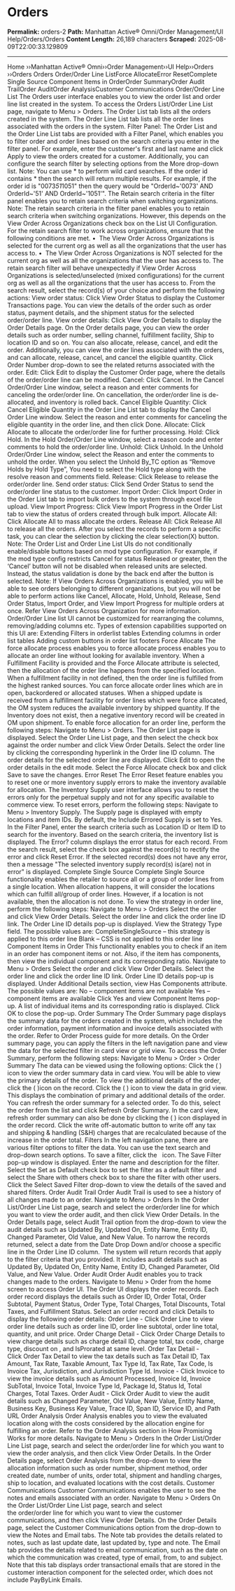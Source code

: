 # Orders

**Permalink:** orders-2
**Path:** Manhattan Active® Omni/Order Management/UI Help/Orders/Orders
**Content Length:** 26,189 characters
**Scraped:** 2025-08-09T22:00:33.129809

---

Home ››Manhattan Active® Omni››Order Management››UI Help››Orders ››Orders Orders Order/Order Line ListForce AllocateError ResetComplete Single Source Component Items in OrderOrder SummaryOrder Audit TrailOrder AuditOrder AnalysisCustomer Communications Order/Order Line List The Orders user interface enables you to view the order list and order line list created in the system. To access the Orders List/Order Line List page, navigate to Menu > Orders. The Order List tab lists all the orders created in the system. The Order Line List tab lists all the order lines associated with the orders in the system. Filter Panel: The Order List and the Order Line List tabs are provided with a Filter Panel, which enables you to filter order and order lines based on the search criteria you enter in the filter panel. For example, enter the customer's first and last name and click Apply to view the orders created for a customer. Additionally, you can configure the search filter by selecting options from the More drop-down list. Note: You can use * to perform wild card searches. If the order id contains * then the search will return multiple results. For example, if the order id is "0073*51*1051" then the query would be "OrderId~'0073' AND OrderId~'51' AND OrderId~'1051'". The Retain search criteria in the filter panel enables you to retain search criteria when switching organizations. Note: The retain search criteria in the filter panel enables you to retain search criteria when switching organizations. However, this depends on the View Order Across Organizations check box on the List UI Configuration. For the retain search filter to work across organizations, ensure that the following conditions are met. •  The View Order Across Organizations is selected for the current org as well as all the organizations that the user has access to. •  The View Order Across Organizations is NOT selected for the current org as well as all the organizations that the user has access to. The retain search filter will behave unexpectedly if View Order Across Organizations is selected/unselected (mixed configurations) for the current org as well as all the organizations that the user has access to. From the search result, select the record(s) of your choice and perform the following actions: View order status: Click View Order Status to display the Customer Transactions page. You can view the details of the order such as order status, payment details, and the shipment status for the selected order/order line. View order details: Click View Order Details to display the Order Details page. On the Order details page, you can view the order details such as order number, selling channel, fulfillment facility, Ship to location ID and so on. You can also allocate, release, cancel, and edit the order. Additionally, you can view the order lines associated with the orders, and can allocate, release, cancel, and cancel the eligible quantity. Click Order Number drop-down to see the related returns associated with the order. Edit: Click Edit to display the Customer Order page, where the details of the order/order line can be modified. Cancel: Click Cancel. In the Cancel Order/Order Line window, select a reason and enter comments for canceling the order/order line. On cancellation, the order/order line is de-allocated, and inventory is rolled back. Cancel Eligible Quantity: Click Cancel Eligible Quantity in the Order Line List tab to display the Cancel Order Line window. Select the reason and enter comments for canceling the eligible quantity in the order line, and then click Done. Allocate: Click Allocate to allocate the order/order line for further processing. Hold: Click Hold. In the Hold Order/Order Line window, select a reason code and enter comments to hold the order/order line. Unhold: Click Unhold. In the Unhold Order/Order Line window, select the Reason and enter the comments to unhold the order. When you select the Unhold By_TC option as “Remove Holds by Hold Type”, You need to select the Hold type along with the resolve reason and comments field. Release: Click Release to release the order/order line. Send order status: Click Send Order Status to send the order/order line status to the customer. Import Order: Click Import Order in the Order List tab to import bulk orders to the system through excel file upload. View Import Progress: Click View Import Progress in the Order List tab to view the status of orders created through bulk import. Allocate All: Click Allocate All to mass allocate the orders. Release All: Click Release All to release all the orders. After you select the records to perform a specific task, you can clear the selection by clicking the clear selection(X) button. Note: The Order List and Order Line List UIs do not conditionally enable/disable buttons based on mod type configuration. For example, if the mod type config restricts Cancel for status Released or greater, then the ‘Cancel’ button will not be disabled when released units are selected. Instead, the status validation is done by the back end after the button is selected. Note: If View Orders Across Organizations is enabled, you will be able to see orders belonging to different organizations, but you will not be able to perform actions like Cancel, Allocate, Hold, Unhold, Release, Send Order Status, Import Order, and View Import Progress for multiple orders at once. Refer View Orders Across Organization for more information. Order/Order Line list UI cannot be customized for rearranging the columns, removing/adding columns etc. Types of extension capabilities supported on this UI are: Extending Filters in orderlist tables Extending columns in order list tables Adding custom buttons in order list footers Force Allocate The force allocate process enables you to force allocate process enables you to allocate an order line without looking for available inventory. When a Fulfillment Facility is provided and the Force Allocate attribute is selected, then the allocation of the order line happens from the specified location. When a fulfillment facility in not defined, then the order line is fulfilled from the highest ranked sources. You can force allocate order lines which are in open, backordered or allocated statuses. When a shipped update is received from a fulfillment facility for order lines which were force allocated, the OM system reduces the available inventory by shipped quantity. If the Inventory does not exist, then a negative inventory record will be created in OM upon shipment. To enable force allocation for an order line, perform the following steps: Navigate to Menu > Orders. The Order List page is displayed. Select the Order Line List page, and then select the check box against the order number and click View Order Details. Select the order line by clicking the corresponding hyperlink in the Order line ID column. The order details for the selected order line are displayed. Click Edit to open the order details in the edit mode. Select the Force Allocate check box and click Save to save the changes. Error Reset The Error Reset feature enables you to reset one or more inventory supply errors to make the inventory available for allocation. The Inventory Supply user interface allows you to reset the errors only for the perpetual supply and not for any specific available to commerce view. To reset errors, perform the following steps: Navigate to Menu > Inventory Supply. The Supply page is displayed with empty locations and item IDs. By default, the Include Errored Supply is set to Yes. In the Filter Panel, enter the search criteria such as Location ID or Item ID to search for the inventory. Based on the search criteria, the inventory list is displayed. The Error? column displays the error status for each record. From the search result, select the check box against the record(s) to rectify the error and click Reset Error. If the selected record(s) does not have any error, then a message "The selected inventory supply record(s) is(are) not in error" is displayed. Complete Single Source Complete Single Source functionality enables the retailer to source all or a group of order lines from a single location. When allocation happens, it will consider the locations which can fulfill all/group of order lines. However, if a location is not available, then the allocation is not done. To view the strategy in order line, perform the following steps: Navigate to Menu > Orders Select the order and click View Order Details. Select the order line and click the order line ID link. The Order Line ID details pop-up is displayed. View the Strategy Type field. The possible values are: CompleteSingleSource – this strategy is applied to this order line Blank – CSS is not applied to this order line Component Items in Order This functionality enables you to check if an item in an order has component items or not. Also, if the item has components, then view the individual component and its corresponding ratio. Navigate to Menu > Orders Select the order and click View Order Details. Select the order line and click the order line ID link. Order Line ID details pop-up is displayed. Under Additional Details section, view Has Components attribute. The possible values are: No – component items are not available Yes – component items are available Click Yes and view Component Items pop-up. A list of individual items and its corresponding ratio is displayed. Click OK to close the pop-up. Order Summary The Order Summary page displays the summary data for the orders created in the system, which includes the order information, payment information and invoice details associated with the order. Refer to Order Process guide for more details. On the Order summary page, you can apply the filters in the left navigation pane and view the data for the selected filter in card view or grid view. To access the Order Summary, perform the following steps: Navigate to Menu > Order > Order Summary The data can be viewed using the following options: Click the ( ) icon to view the order summary data in card view. You will be able to view the primary details of the order. To view the additional details of the order, click the ( )icon on the record. Click the ( ) icon to view the data in grid view. This displays the combination of primary and additional details of the order. You can refresh the order summary for a selected order. To do this, select the order from the list and click Refresh Order Summary. In the card view, refresh order summary can also be done by clicking the ( ) icon displayed in the order record. Click the write off-automatic button to write off any tax and shipping & handling (S&H) charges that are recalculated because of the increase in the order total. Filters In the left navigation pane, there are various filter options to filter the data. You can use the text search and drop-down search options. To save a filter, click the   icon. The Save Filter pop-up window is displayed. Enter the name and description for the filter. Select the Set as Default check box to set the filter as a default filter and select the Share with others check box to share the filter with other users. Click the Select Saved Filter drop-down to view the details of the saved and shared filters. Order Audit Trail Order Audit Trail is used to see a history of all changes made to an order. Navigate to Menu > Orders In the Order List/Order Line List page, search and select the order/order line for which you want to view the order audit, and then click View Order Details. In the Order Details page, select Audit Trail option from the drop-down to view the audit details such as Updated By, Updated On, Entity Name, Entity ID, Changed Parameter, Old Value, and New Value. To narrow the records returned, select a date from the Date Drop Down and/or choose a specific line in the Order Line ID column.  The system will return records that apply to the filter criteria that you provided. It includes audit details such as Updated By, Updated On, Entity Name, Entity ID, Changed Parameter, Old Value, and New Value. Order Audit Order Audit enables you to track changes made to the orders. Navigate to Menu > Order from the home screen to access Order UI. The Order UI displays the order records. Each order record displays the details such as Order ID, Order Total, Order Subtotal, Payment Status, Order Type, Total Charges, Total Discounts, Total Taxes, and Fulfillment Status. Select an order record and click Details to display the following order details: Order Line - Click Order Line to view order line details such as order line ID, order line subtotal, order line total, quantity, and unit price. Order Charge Detail - Click Order Charge Details to view charge details such as charge detail ID, charge total, tax code, charge type, discount on , and IsProrated at same level. Order Tax Detail - Click Order Tax Detail to view the tax details such as Tax Detail ID, Tax Amount, Tax Rate, Taxable Amount, Tax Type Id, Tax Rate, Tax Code, Is Invoice Tax, Jurisdiction, and Jurisdiction Type Id. Invoice - Click Invoice to view the invoice details such as Amount Processed, Invoice Id, Invoice SubTotal, Invoice Total, Invoice Type Id, Package Id, Status Id, Total Charges, Total Taxes. Order Audit - Click Order Audit to view the audit details such as Changed Parameter, Old Value, New Value, Entity Name, Business Key, Business Key Value, Trace ID, Span ID, Service ID, and Path URL Order Analysis Order Analysis enables you to view the evaluated location along with the costs considered by the allocation engine for fulfilling an order. Refer to the Order Analysis section in How Promising Works for more details. Navigate to Menu > Orders In the Order List/Order Line List page, search and select the order/order line for which you want to view the order analysis, and then click View Order Details. In the Order Details page, select Order Analysis from the drop-down to view the allocation information such as order number, shipment method, order created date, number of units, order total, shipment and handling charges, ship to location, and evaluated locations with the cost details. Customer Communications Customer Communications enables the user to see the notes and emails associated with an order. Navigate to Menu > Orders On the Order List/Order Line List page, search and select the order/order line for which you want to view the customer communications, and then click View Order Details. On the Order Details page, select the Customer Communications option from the drop-down to view the Notes and Email tabs. The Note tab provides the details related to notes, such as last update date, last updated by, type and note. The Email tab provides the details related to email communication, such as the date on which the communication was created, type of email, from, to and subject. Note that this tab displays order transactional emails that are stored in the customer interaction component for the selected order, which does not include PayByLink Emails.